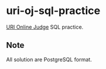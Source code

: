 # uri-oj-sql-practice
[URI Online Judge](https://www.urionlinejudge.com.br/judge/en) SQL practice.

## Note
All solution are PostgreSQL format.
